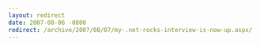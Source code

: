 ```yaml
---
layout: redirect
date: 2007-08-06 -0800
redirect: /archive/2007/08/07/my-.net-rocks-interview-is-now-up.aspx/
---
```

